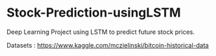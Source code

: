 # Stock-Prediction-usingLSTM
Deep Learning Project using LSTM to predict future stock prices.


Datasets : https://www.kaggle.com/mczielinski/bitcoin-historical-data